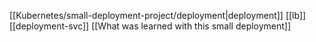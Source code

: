 [[Kubernetes/small-deployment-project/deployment|deployment]]
[[lb]]
[[deployment-svc]]
[[What was learned with this small deployment]]